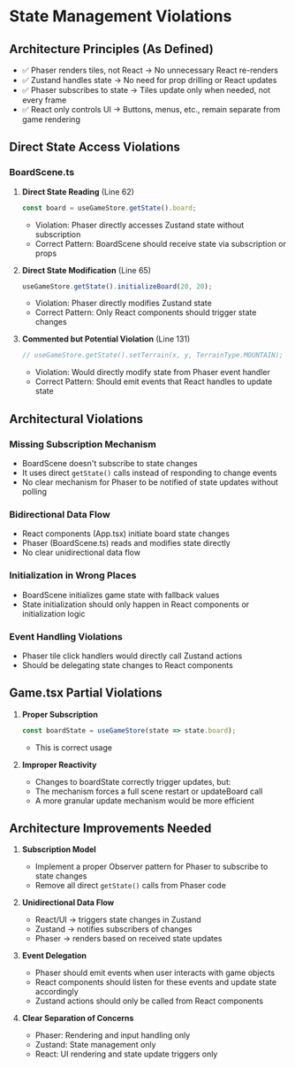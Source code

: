 # State Management Violations

## Architecture Principles (As Defined)
- ✅ Phaser renders tiles, not React → No unnecessary React re-renders
- ✅ Zustand handles state → No need for prop drilling or React updates
- ✅ Phaser subscribes to state → Tiles update only when needed, not every frame
- ✅ React only controls UI → Buttons, menus, etc., remain separate from game rendering

## Direct State Access Violations

### BoardScene.ts
1. **Direct State Reading** (Line 62)
   ```typescript
   const board = useGameStore.getState().board;
   ```
   - Violation: Phaser directly accesses Zustand state without subscription
   - Correct Pattern: BoardScene should receive state via subscription or props

2. **Direct State Modification** (Line 65)
   ```typescript
   useGameStore.getState().initializeBoard(20, 20);
   ```
   - Violation: Phaser directly modifies Zustand state
   - Correct Pattern: Only React components should trigger state changes

3. **Commented but Potential Violation** (Line 131)
   ```typescript
   // useGameStore.getState().setTerrain(x, y, TerrainType.MOUNTAIN);
   ```
   - Violation: Would directly modify state from Phaser event handler
   - Correct Pattern: Should emit events that React handles to update state

## Architectural Violations

### Missing Subscription Mechanism
- BoardScene doesn't subscribe to state changes
- It uses direct `getState()` calls instead of responding to change events
- No clear mechanism for Phaser to be notified of state updates without polling

### Bidirectional Data Flow
- React components (App.tsx) initiate board state changes
- Phaser (BoardScene.ts) reads and modifies state directly
- No clear unidirectional data flow

### Initialization in Wrong Places
- BoardScene initializes game state with fallback values
- State initialization should only happen in React components or initialization logic

### Event Handling Violations
- Phaser tile click handlers would directly call Zustand actions
- Should be delegating state changes to React components

## Game.tsx Partial Violations

1. **Proper Subscription**
   ```typescript
   const boardState = useGameStore(state => state.board);
   ```
   - This is correct usage

2. **Improper Reactivity**
   - Changes to boardState correctly trigger updates, but:
   - The mechanism forces a full scene restart or updateBoard call
   - A more granular update mechanism would be more efficient

## Architecture Improvements Needed

1. **Subscription Model**
   - Implement a proper Observer pattern for Phaser to subscribe to state changes
   - Remove all direct `getState()` calls from Phaser code

2. **Unidirectional Data Flow**
   - React/UI → triggers state changes in Zustand
   - Zustand → notifies subscribers of changes 
   - Phaser → renders based on received state updates

3. **Event Delegation**
   - Phaser should emit events when user interacts with game objects
   - React components should listen for these events and update state accordingly
   - Zustand actions should only be called from React components

4. **Clear Separation of Concerns**
   - Phaser: Rendering and input handling only
   - Zustand: State management only
   - React: UI rendering and state update triggers only 